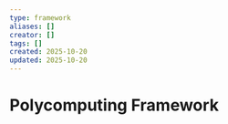 ```yaml
---
type: framework
aliases: []
creator: []
tags: []
created: 2025-10-20
updated: 2025-10-20
---
```


# Polycomputing Framework


